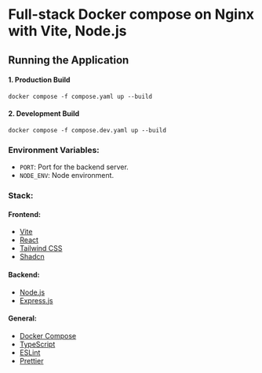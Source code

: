 # Full-stack Docker compose on Nginx with Vite, Node.js

## Running the Application

#### 1. Production Build

```shell
docker compose -f compose.yaml up --build
```

#### 2. Development Build

```shell
docker compose -f compose.dev.yaml up --build
```

### Environment Variables:

- `PORT`: Port for the backend server.
- `NODE_ENV`: Node environment.

### Stack:

#### Frontend:

- [Vite](https://vitejs.dev/)
- [React](https://reactjs.org/)
- [Tailwind CSS](https://tailwindcss.com/)
- [Shadcn](https://ui.shadcn.com/)

#### Backend:

- [Node.js](https://nodejs.org/en/)
- [Express.js](https://expressjs.com/)

#### General:

- [Docker Compose](https://docs.docker.com/compose/)
- [TypeScript](https://www.typescriptlang.org/)
- [ESLint](https://eslint.org/)
- [Prettier](https://prettier.io/)
